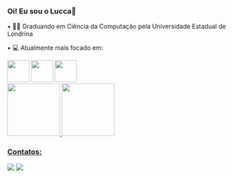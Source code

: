 ### Oi! Eu sou o Lucca👋

• 👨‍🎓 Graduando em Ciência da Computação pela Universidade Estadual de Londrina

• 💻 Atualmente mais focado em: 
<div display="inline">
  <img whidith="50" height="50" src="https://cdn.jsdelivr.net/gh/devicons/devicon/icons/c/c-original.svg" />
  <img whidith="50" height="50" src="https://cdn.jsdelivr.net/gh/devicons/devicon/icons/java/java-original.svg" />
  <img whidith="50" height="50" src="https://cdn.jsdelivr.net/gh/devicons/devicon/icons/javascript/javascript-original.svg" />
</div>

<div>
<a href="https://github.com/LuccaGiovane">
<img height="120em" src="https://github-readme-stats.vercel.app/api/top-langs/?username=LuccaGiovane&layout=compact&langs_count=7&theme=dracula"/>
<img height="120em" src="https://github-readme-stats.vercel.app/api?username=LuccaGiovane&show_icons=true&theme=dracula&include_all_commits=true&count_private=true"/>
</div>

### Contatos:

<div>
<a href = "mailto:lucca.giovane.gomes@uel.br"><img src="https://img.shields.io/badge/Gmail-D14836?style=for-the-badge&logo=gmail&logoColor=white" target="_blank"></a>
<a href="https://www.linkedin.com/in/luccagiovane/" target="_blank"><img src="https://img.shields.io/badge/-LinkedIn-%230077B5?style=for-the-badge&logo=linkedin&logoColor=white" target="_blank"></a>   
</div>
